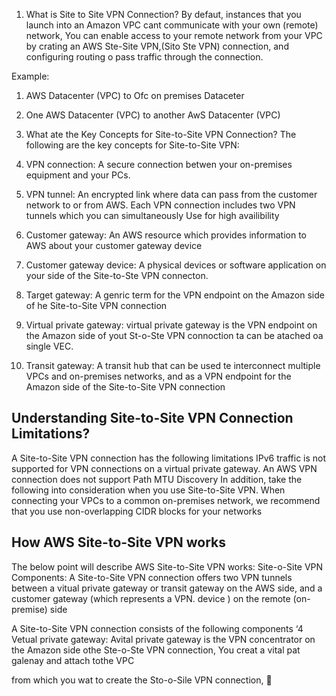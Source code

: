 1. What is Site to Site VPN Connection?
By defaut, instances that you launch into an Amazon VPC cant communicate with your own (remote) network,
You can enable access to your remote network from your VPC by crating an AWS Ste-Site VPN,(Sito Ste VPN) connection, and configuring routing o pass traffic through the connection.

 

 

Example:
1. AWS Datacenter (VPC) to Ofc on premises Dataceter
2. One AWS Datacenter (VPC) to another AwS Datacenter (VPC)

2. What ate the Key Concepts for Site-to-Site VPN Connection?
The following are the key concepts for Site-to-Site VPN:
1. VPN connection: A secure connection betwen your on-premises equipment and your PCs.
2. VPN tunnel: An encrypted link where data can pass from the customer network to or from AWS. Each VPN connection includes two VPN tunnels which you can simultaneously Use for high availibility
3. Customer gateway: An AWS resource which provides information to AWS about your customer
gateway device

4. Customer gateway device: A physical devices or software application on your side of the Site-to-Ste VPN connecton.

5. Target gateway: A genric term for the VPN endpoint on the Amazon side of he Site-to-Site VPN connection

6. Virtual private gateway: virtual private gateway is the VPN endpoint on the Amazon side of
yout St-o-Ste VPN connoction ta can be atached oa single VEC.

7. Transit gateway: A transit hub that can be used te interconnect multiple VPCs and on-premises
networks, and as a VPN endpoint for the Amazon side of the Site-to-Site VPN connection

## Understanding Site-to-Site VPN Connection Limitations?

A Site-to-Site VPN connection has the following limitations
            IPv6 traffic is not supported for VPN connections on a virtual private gateway.
            An AWS VPN connection does not support Path MTU Discovery
In addition, take the following into consideration when you use Site-to-Site VPN.
            When connecting your VPCs to a common on-premises network, we recommend that
            you use non-overlapping CIDR blocks for your networks

## How AWS Site-to-Site VPN works
The below point will describe AWS Site-to-Site VPN works:
Site-o-Site VPN Components: A Site-to-Site VPN connection offers two VPN tunnels between a vitual
private gateway or transit gateway on the AWS side, and a customer gateway (which represents a VPN.
device ) on the remote (on-premise) side

A Site-to-Site VPN connection consists of the following components
‘4 Vetual private gateway: Avital private gateway is the VPN concentrator on the Amazon side
othe Ste-o-Ste VPN connection, You creat a vital pat galenay and attach tothe VPC

from which you wat to create the Sto-o-Sile VPN connection,
            

